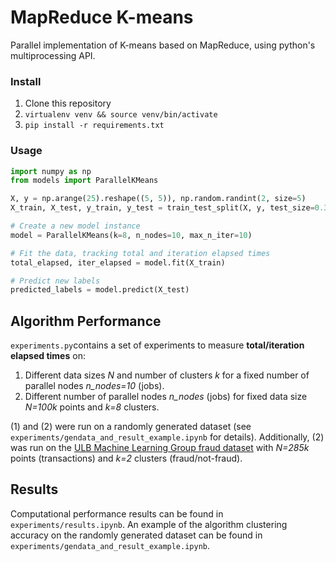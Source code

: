 # MapReduce K-means
Parallel implementation of K-means based on MapReduce, using python's multiprocessing API.

### Install
1. Clone this repository
2. ```virtualenv venv && source venv/bin/activate```
3. ```pip install -r requirements.txt```

### Usage
```python
import numpy as np
from models import ParallelKMeans

X, y = np.arange(25).reshape((5, 5)), np.random.randint(2, size=5)
X_train, X_test, y_train, y_test = train_test_split(X, y, test_size=0.33, random_state=42)

# Create a new model instance
model = ParallelKMeans(k=8, n_nodes=10, max_n_iter=10)

# Fit the data, tracking total and iteration elapsed times
total_elapsed, iter_elapsed = model.fit(X_train)

# Predict new labels
predicted_labels = model.predict(X_test)
```

## Algorithm Performance
```experiments.py```contains a set of experiments to measure **total/iteration elapsed times** on:
1. Different data sizes *N* and number of clusters *k* for a fixed number of parallel nodes *n_nodes=10* (jobs).
2. Different number of parallel nodes *n_nodes* (jobs) for fixed data size *N=100k* points and *k=8* clusters.

(1) and (2) were run on a randomly generated dataset (see ```experiments/gendata_and_result_example.ipynb``` for details). Additionally, (2) was run on the [ULB Machine Learning Group fraud dataset](https://www.kaggle.com/mlg-ulb/creditcardfraud) with *N=285k* points (transactions) and *k=2* clusters (fraud/not-fraud).

## Results
Computational performance results can be found in ```experiments/results.ipynb```. An example of the algorithm clustering accuracy on the randomly generated dataset can be found in ```experiments/gendata_and_result_example.ipynb```.
